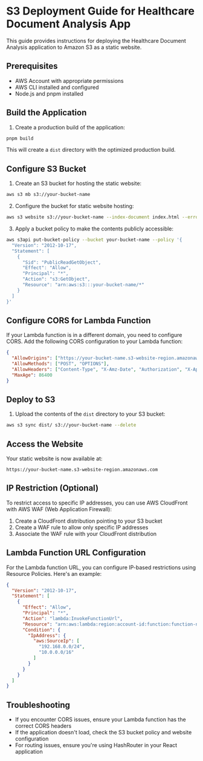 # S3 Deployment Guide for Healthcare Document Analysis App

This guide provides instructions for deploying the Healthcare Document Analysis application to Amazon S3 as a static website.

## Prerequisites

- AWS Account with appropriate permissions
- AWS CLI installed and configured
- Node.js and pnpm installed

## Build the Application

1. Create a production build of the application:

```bash
pnpm build
```

This will create a `dist` directory with the optimized production build.

## Configure S3 Bucket

1. Create an S3 bucket for hosting the static website:

```bash
aws s3 mb s3://your-bucket-name
```

2. Configure the bucket for static website hosting:

```bash
aws s3 website s3://your-bucket-name --index-document index.html --error-document index.html
```

3. Apply a bucket policy to make the contents publicly accessible:

```bash
aws s3api put-bucket-policy --bucket your-bucket-name --policy '{
  "Version": "2012-10-17",
  "Statement": [
    {
      "Sid": "PublicReadGetObject",
      "Effect": "Allow",
      "Principal": "*",
      "Action": "s3:GetObject",
      "Resource": "arn:aws:s3:::your-bucket-name/*"
    }
  ]
}'
```

## Configure CORS for Lambda Function

If your Lambda function is in a different domain, you need to configure CORS. Add the following CORS configuration to your Lambda function:

```json
{
  "AllowOrigins": ["https://your-bucket-name.s3-website-region.amazonaws.com"],
  "AllowMethods": ["POST", "OPTIONS"],
  "AllowHeaders": ["Content-Type", "X-Amz-Date", "Authorization", "X-Api-Key"],
  "MaxAge": 86400
}
```

## Deploy to S3

1. Upload the contents of the `dist` directory to your S3 bucket:

```bash
aws s3 sync dist/ s3://your-bucket-name --delete
```

## Access the Website

Your static website is now available at:

```
https://your-bucket-name.s3-website-region.amazonaws.com
```

## IP Restriction (Optional)

To restrict access to specific IP addresses, you can use AWS CloudFront with AWS WAF (Web Application Firewall):

1. Create a CloudFront distribution pointing to your S3 bucket
2. Create a WAF rule to allow only specific IP addresses
3. Associate the WAF rule with your CloudFront distribution

## Lambda Function URL Configuration

For the Lambda function URL, you can configure IP-based restrictions using Resource Policies. Here's an example:

```json
{
  "Version": "2012-10-17",
  "Statement": [
    {
      "Effect": "Allow",
      "Principal": "*",
      "Action": "lambda:InvokeFunctionUrl",
      "Resource": "arn:aws:lambda:region:account-id:function:function-name",
      "Condition": {
        "IpAddress": {
          "aws:SourceIp": [
            "192.168.0.0/24",
            "10.0.0.0/16"
          ]
        }
      }
    }
  ]
}
```

## Troubleshooting

- If you encounter CORS issues, ensure your Lambda function has the correct CORS headers
- If the application doesn't load, check the S3 bucket policy and website configuration
- For routing issues, ensure you're using HashRouter in your React application 